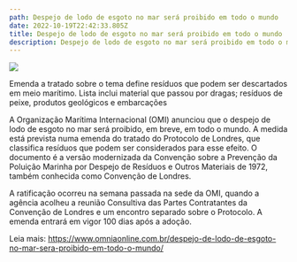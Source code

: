 ```yaml
---
path: Despejo de lodo de esgoto no mar será proibido em todo o mundo
date: 2022-10-19T22:42:33.805Z
title: Despejo de lodo de esgoto no mar será proibido em todo o mundo
description: Despejo de lodo de esgoto no mar será proibido em todo o mundo
---
```

<!--StartFragment-->

![](https://www.omniaonline.com.br/wp-content/uploads/2022/10/Site-LinkedIn-Facebook-2022-10-19T153407.217.png)

Emenda a tratado sobre o tema define resíduos que podem ser descartados em meio marítimo. Lista inclui material que passou por dragas; resíduos de peixe, produtos geológicos e embarcações

A Organização Marítima Internacional (OMI) anunciou que o despejo de lodo de esgoto no mar será proibido, em breve, em todo o mundo. A medida está prevista numa emenda do tratado do Protocolo de Londres, que classifica resíduos que podem ser considerados para esse efeito. O documento é a versão modernizada da Convenção sobre a Prevenção da Poluição Marinha por Despejo de Resíduos e Outros Materiais de 1972, também conhecida como Convenção de Londres.

A ratificação ocorreu na semana passada na sede da OMI, quando a agência acolheu a reunião Consultiva das Partes Contratantes da Convenção de Londres e um encontro separado sobre o Protocolo. A emenda entrará em vigor 100 dias após a adoção.

L﻿eia mais: https://www.omniaonline.com.br/despejo-de-lodo-de-esgoto-no-mar-sera-proibido-em-todo-o-mundo/

<!--EndFragment-->